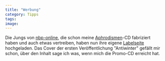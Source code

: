 ```yaml
---
title: "Werbung"
category: Tipps
tags: 
image: 
---
```


Die Jungs von [nbp-online](http://www.nbp-online.de), die schon meine [Aphrodismen](http://www.misantropolis.de/musik/Aphrodismen)-CD fabriziert haben und auch etwas vertreiben, haben nun ihre eigene [Labelseite](http://www.nbp-recordings.de/) hochgeladen. Das Cover der ersten Veröffentlichung "Antiwinter" gefällt mir schon, über den Inhalt sage ich was, wenn mich die Promo-CD erreicht hat.